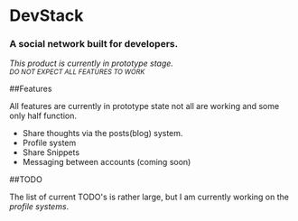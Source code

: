 # DevStack

### A social network built for developers.

<i>This product is currently in prototype stage.<small><br>DO NOT EXPECT ALL FEATURES TO WORK</small></i>

##Features

All features are currently in prototype state not all are working and some only half function.

* Share thoughts via the posts(blog) system.
* Profile system
* Share Snippets
* Messaging between accounts (coming soon)

##TODO

The list of current TODO's is rather large, but I am currently working on the <i> profile systems</i>.
